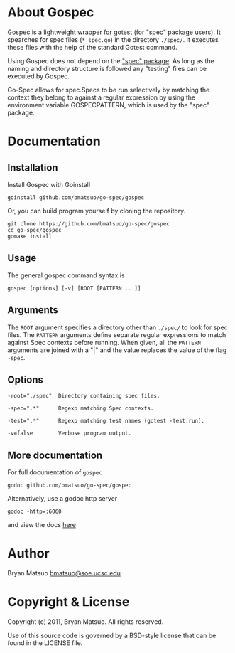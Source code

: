 About Gospec
============

Gospec is a lightweight wrapper for gotest (for "spec" package users). It
spearches for spec files (`*_spec.go`) in the directory `./spec/`.  It
executes these files with the help of the standard Gotest command.

Using Gospec does not depend on the ["spec" package](https://github.com/bmatsuo/go-spec/tree/master/spec#readme).
As long as the naming and directory structure is followed any "testing" files
can be executed by Gospec.

Go-Spec allows for spec.Specs to be run selectively by matching the context they
belong to against a regular expression by using the environment variable
GOSPECPATTERN, which is used by the "spec" package.

Documentation
=============
Installation
------------

Install Gospec with Goinstall

    goinstall github.com/bmatsuo/go-spec/gospec

Or, you can build program yourself by cloning the repository.

    git clone https://github.com/bmatsuo/go-spec/gospec
    cd go-spec/gospec
    gomake install

Usage
-----

The general gospec command syntax is

    gospec [options] [-v] [ROOT [PATTERN ...]]

Arguments
---------

The `ROOT` argument specifies a directory other than `./spec/` to look for
spec files.  The `PATTERN` arguments define separate regular expressions to
match against Spec contexts before running. When given, all the `PATTERN`
arguments are joined with a "|" and the value replaces the value of the flag
`-spec`.

Options
-------

    -root="./spec"  Directory containing spec files.

    -spec=".*"      Regexp matching Spec contexts.

    -test=".*"      Regexp matching test names (gotest -test.run).

    -v=false        Verbose program output.

More documentation
------------------

For full documentation of `gospec`

    godoc github.com/bmatsuo/go-spec/gospec

Alternatively, use a godoc http server

    godoc -http=:6060

and view the docs [here](http://localhost:6060/pkg/github.com/bmatsuo/go-spec/gospec)


Author
======

Bryan Matsuo <bmatsuo@soe.ucsc.edu>

Copyright & License
===================

Copyright (c) 2011, Bryan Matsuo.
All rights reserved.

Use of this source code is governed by a BSD-style license that can be
found in the LICENSE file.
